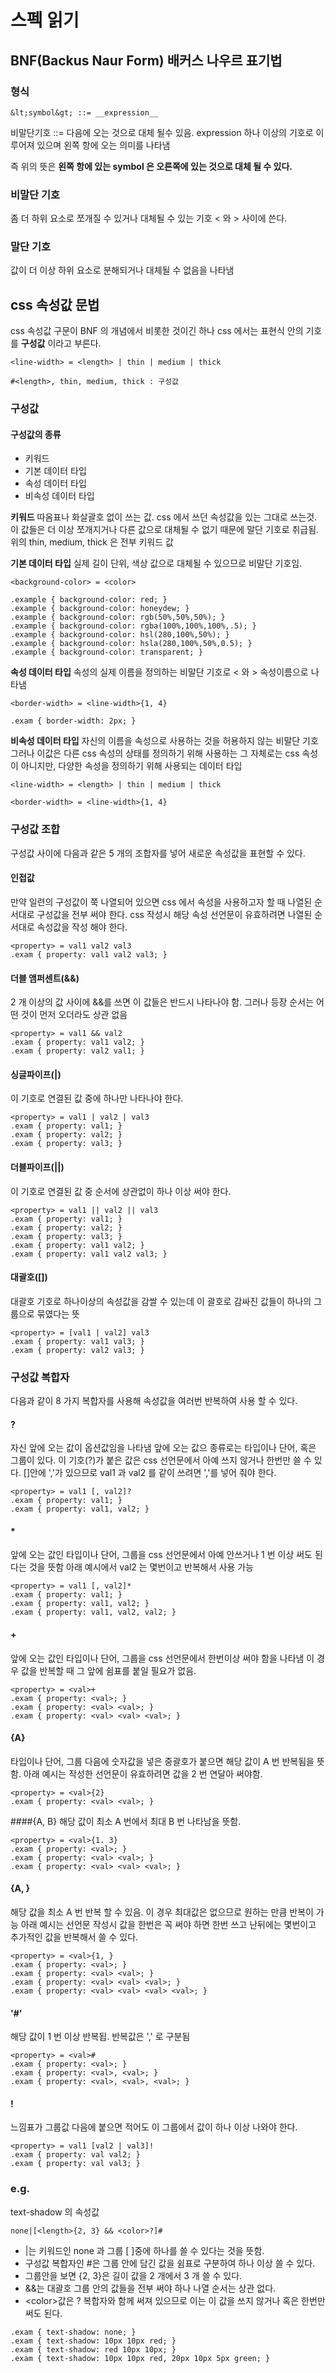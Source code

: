 # 스펙 읽기

## BNF(Backus Naur Form) 배커스 나우르 표기법

### 형식

```
&lt;symbol&gt; ::= __expression__
```

비말단기호 ::= 다음에 오는 것으로 대체 될수 있음. expression 하나 이상의 기호로 이루어져 있으며 왼쪽 항에 오는 의미를 나타냄

즉 위의 뜻은 **왼쪽 항에 있는 symbol 은 오른쪽에 있는 것으로 대체 될 수 있다.**

### 비말단 기호

좀 더 하위 요소로 쪼개질 수 있거나 대체될 수 있는 기호 &lt; 와 &gt; 사이에 쓴다.

### 말단 기호

값이 더 이상 하위 요소로 분해되거나 대체될 수 없음을 나타냄

## css 속성값 문법

css 속성값 구문이 BNF 의 개념에서 비롯한 것이긴 하나 css 에서는 표현식 안의 기호를 **구성값** 이라고 부른다.

```
<line-width> = <length> | thin | medium | thick

#<length>, thin, medium, thick : 구성값
```

### 구성값

#### 구성값의 종류

- 키워드
- 기본 데이터 타입
- 속성 데이터 타입
- 비속성 데이터 타입

**키워드**
따옴표나 화살괄호 없이 쓰는 값. css 에서 쓰던 속성값을 있는 그대로 쓰는것. 이 값들은 더 이상 쪼개지거나 다른 값으로 대체될 수 없기 때문에 말단 기호로 취급됨. 위의 thin, medium, thick 은 전부 키워드 값

**기본 데이터 타입**
실제 길이 단위, 색상 값으로 대체될 수 있으므로 비말단 기호임.

```
<background-color> = <color>

.example { background-color: red; }
.example { background-color: honeydew; }
.example { background-color: rgb(50%,50%,50%); }
.example { background-color: rgba(100%,100%,100%,.5); }
.example { background-color: hsl(280,100%,50%); }
.example { background-color: hsla(280,100%,50%,0.5); }
.example { background-color: transparent; }
```

**속성 데이터 타입**
속성의 실제 이름을 정의하는 비말단 기호로 &lt; 와 &gt; 속성이름으로 나타냄

```
<border-width> = <line-width>{1, 4}

.exam { border-width: 2px; }
```

**비속성 데이터 타입**
자신의 이름을 속성으로 사용하는 것을 허용하지 않는 비말단 기호 그러나 이값은 다른 css 속성의 상태를 정의하기 위해 사용하는 그 자체로는 css 속성이 아니지만, 다양한 속성을 정의하기 위해 사용되는 데이터 타입

```
<line-width> = <length> | thin | medium | thick

<border-width> = <line-width>{1, 4}
```

### 구성값 조합

구성값 사이에 다음과 같은 5 개의 조합자를 넣어 새로운 속성값을 표현할 수 있다.

#### 인접값

만약 일련의 구성값이 쭉 나열되어 있으면 css 에서 속성을 사용하고자 할 때 나열된 순서대로 구성값을 전부 써야 한다. css 작성시 해당 속성 선언문이 유효하려면 나열된 순서대로 속성값을 작성 해야 한다.

```
<property> = val1 val2 val3
.exam { property: val1 val2 val3; }
```

#### 더블 앰퍼센트(&amp;&amp;)

2 개 이상의 값 사이에 &amp;&amp;를 쓰면 이 값들은 반드시 나타나야 함.
그러나 등장 순서는 어떤 것이 먼저 오더라도 상관 없음

```
<property> = val1 && val2
.exam { property: val1 val2; }
.exam { property: val2 val1; }
```

#### 싱글파이프(|)

이 기호로 연결된 값 중에 하나만 나타나야 한다.

```
<property> = val1 | val2 | val3
.exam { property: val1; }
.exam { property: val2; }
.exam { property: val3; }
```

#### 더블파이프(||)

이 기호로 연결된 값 중 순서에 상관없이 하나 이상 써야 한다.

```
<property> = val1 || val2 || val3
.exam { property: val1; }
.exam { property: val2; }
.exam { property: val3; }
.exam { property: val1 val2; }
.exam { property: val1 val2 val3; }
```

#### 대괄호([])

대괄호 기호로 하나이상의 속성값을 감쌀 수 있는데 이 괄호로 감싸진 값들이 하나의 그룹으로 묶였다는 뜻

```
<property> = [val1 | val2] val3
.exam { property: val1 val3; }
.exam { property: val2 val3; }
```

### 구성값 복합자

다음과 같이 8 가지 복합자를 사용해 속성값을 여러번 반복하여 사용 할 수 있다.

#### ?

자신 앞에 오는 값이 옵션값임을 나타냄
앞에 오는 값으 종류로는 타입이나 단어, 혹은 그룹이 있다.
이 기호(?)가 붙은 값은 css 선언문에서 아예 쓰지 않거나 한번만 쓸 수 있다. []안에 ','가 있으므로 val1 과 val2 를 같이 쓰려면
','를 넣어 줘야 한다.

```
<property> = val1 [, val2]?
.exam { property: val1; }
.exam { property: val1, val2; }
```

#### \*

앞에 오는 값인 타입이나 단어, 그룹을 css 선언문에서 아예 안쓰거나 1 번 이상 써도 된다는 것을 뜻함
아래 예시에서 val2 는 몇번이고 반복해서 사용 가능

```
<property> = val1 [, val2]*
.exam { property: val1; }
.exam { property: val1, val2; }
.exam { property: val1, val2, val2; }
```

#### +

앞에 오는 값인 타입이나 단어, 그룹을 css 선언문에서 한번이상 써야 함을 나타냄
이 경우 값을 반복할 때 그 앞에 쉼표를 붙일 필요가 없음.

```
<property> = <val>+
.exam { property: <val>; }
.exam { property: <val> <val>; }
.exam { property: <val> <val> <val>; }
```

#### {A}

타입이나 단어, 그룹 다음에 숫자값을 넣은 중괄호가 붙으면 해당 값이 A 번 반복됨을 뜻함.
아래 예시는 작성한 선언문이 유효하려면 값을 2 번 연달아 써야함.

```
<property> = <val>{2}
.exam { property: <val> <val>; }
```

####{A, B}
해당 값이 최소 A 번에서 최대 B 번 나타남을 뜻함.

```
<property> = <val>{1. 3}
.exam { property: <val>; }
.exam { property: <val> <val>; }
.exam { property: <val> <val> <val>; }
```

#### {A, }

해당 값을 최소 A 번 반복 할 수 있음.
이 경우 최대값은 없으므로 원하는 만큼 반복이 가능
아래 예시는 선언문 작성시 값을 한번은 꼭 써야 하면 한번 쓰고 난뒤에는 몇번이고 추가적인 값을 반복해서 쓸 수 있다.

```
<property> = <val>{1, }
.exam { property: <val>; }
.exam { property: <val> <val>; }
.exam { property: <val> <val> <val>; }
.exam { property: <val> <val> <val> <val>; }
```

#### '#'

해당 값이 1 번 이상 반복됩.
반복값은 ',' 로 구분됨

```
<property> = <val>#
.exam { property: <val>; }
.exam { property: <val>, <val>; }
.exam { property: <val>, <val>, <val>; }
```

#### !

느낌표가 그룹값 다음에 붙으면 적어도 이 그룹에서 값이 하나 이상 나와야 한다.

```
<property> = val1 [val2 | val3]!
.exam { property: val val2; }
.exam { property: val val3; }
```

### e.g.

text-shadow 의 속성값

```
none|[<length>{2, 3} && <color>?]#
```

- |는 키워드인 none 과 그룹 [ ]중에 하나를 쓸 수 있다는 것을 뜻함.
- 구성값 복합자인 #은 그룹 안에 담긴 값을 쉼표로 구분하여 하나 이상 쓸 수 있다.
- 그룹안을 보면 {2, 3}은 길이 값을 2 개에서 3 개 쓸 수 있다.
- &amp;&amp;는 대괄호 그룹 안의 값들을 전부 써야 하나 나열 순서는 상관 없다.
- &lt;color&gt;값은 ? 복합자와 함께 써져 있으므로 이는 이 값을 쓰지 않거나 혹은 한번만 써도 된다.

```
.exam { text-shadow: none; }
.exam { text-shadow: 10px 10px red; }
.exam { text-shadow: red 10px 10px; }
.exam { text-shadow: 10px 10px red, 20px 10px 5px green; }
```
